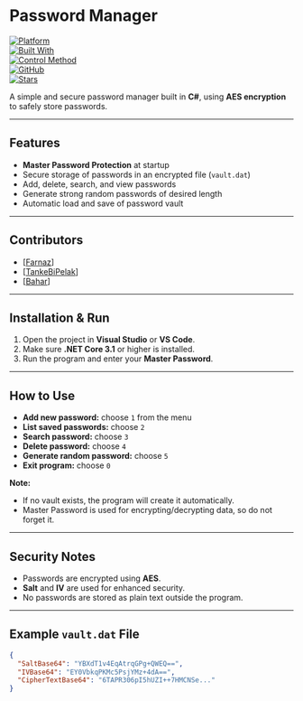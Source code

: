 # Password Manager
[![Platform](https://img.shields.io/badge/platform-Windows-black.svg)](#platform)  
[![Built With](https://img.shields.io/badge/built%20with-C%23-blue.svg)](https://docs.microsoft.com/dotnet/csharp/)  
[![Control Method](https://img.shields.io/badge/control-console-lightgrey.svg)](#control-method)  
[![GitHub](https://img.shields.io/badge/github-repo-blue.svg)](https://github.com/yourusername/password-manager)  
[![Stars](https://img.shields.io/github/stars/yourusername/password-manager?style=social)](https://github.com/yourusername/password-manager/stargazers)  

A simple and secure password manager built in **C#**, using **AES encryption** to safely store passwords.

---

## Features

- **Master Password Protection** at startup  
- Secure storage of passwords in an encrypted file (`vault.dat`)  
- Add, delete, search, and view passwords  
- Generate strong random passwords of desired length  
- Automatic load and save of password vault  

---


## Contributors

- [[Farnaz](https://github.com/Farnaztr)]
- [[TankeBiPelak](https://github.com/TankeBiPelak)]
- [[Bahar](https://github.com/BxharAhmadi)]

--- 

## Installation & Run

1. Open the project in **Visual Studio** or **VS Code**.  
2. Make sure **.NET Core 3.1** or higher is installed.  
3. Run the program and enter your **Master Password**.  

---

## How to Use

- **Add new password:** choose `1` from the menu  
- **List saved passwords:** choose `2`  
- **Search password:** choose `3`  
- **Delete password:** choose `4`  
- **Generate random password:** choose `5`  
- **Exit program:** choose `0`  

**Note:**  
- If no vault exists, the program will create it automatically.  
- Master Password is used for encrypting/decrypting data, so do not forget it.  

---

## Security Notes

- Passwords are encrypted using **AES**.  
- **Salt** and **IV** are used for enhanced security.  
- No passwords are stored as plain text outside the program.  

---

## Example `vault.dat` File

```json
{
  "SaltBase64": "YBXdT1v4EqAtrqGPg+QWEQ==",
  "IVBase64": "EY0VbkqPKMc5PsjYMz+4dA==",
  "CipherTextBase64": "6TAPR306pI5hUZI++7HMCNSe..."
}
